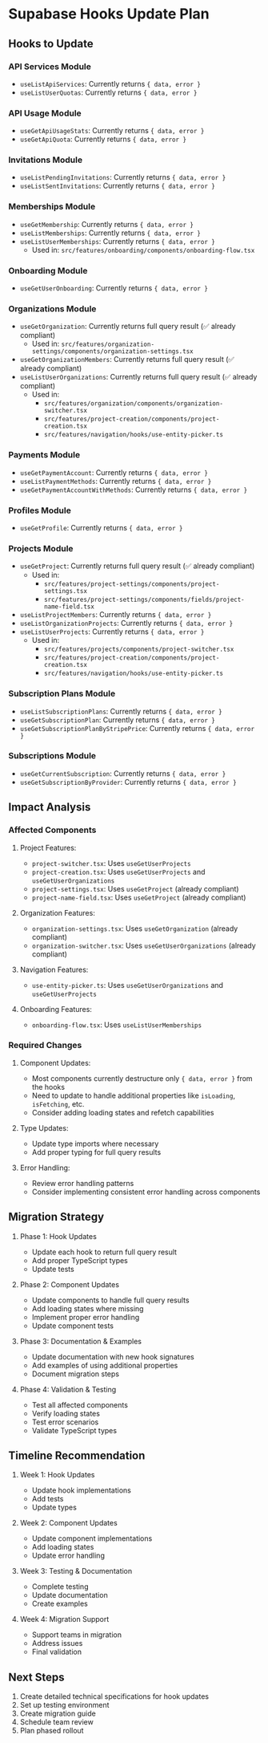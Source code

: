 # Supabase Hooks Update Plan

## Hooks to Update

### API Services Module

- `useListApiServices`: Currently returns `{ data, error }`
- `useListUserQuotas`: Currently returns `{ data, error }`

### API Usage Module

- `useGetApiUsageStats`: Currently returns `{ data, error }`
- `useGetApiQuota`: Currently returns `{ data, error }`

### Invitations Module

- `useListPendingInvitations`: Currently returns `{ data, error }`
- `useListSentInvitations`: Currently returns `{ data, error }`

### Memberships Module

- `useGetMembership`: Currently returns `{ data, error }`
- `useListMemberships`: Currently returns `{ data, error }`
- `useListUserMemberships`: Currently returns `{ data, error }`
  - Used in: `src/features/onboarding/components/onboarding-flow.tsx`

### Onboarding Module

- `useGetUserOnboarding`: Currently returns `{ data, error }`

### Organizations Module

- `useGetOrganization`: Currently returns full query result (✅ already compliant)
  - Used in: `src/features/organization-settings/components/organization-settings.tsx`
- `useGetOrganizationMembers`: Currently returns full query result (✅ already compliant)
- `useListUserOrganizations`: Currently returns full query result (✅ already compliant)
  - Used in:
    - `src/features/organization/components/organization-switcher.tsx`
    - `src/features/project-creation/components/project-creation.tsx`
    - `src/features/navigation/hooks/use-entity-picker.ts`

### Payments Module

- `useGetPaymentAccount`: Currently returns `{ data, error }`
- `useListPaymentMethods`: Currently returns `{ data, error }`
- `useGetPaymentAccountWithMethods`: Currently returns `{ data, error }`

### Profiles Module

- `useGetProfile`: Currently returns `{ data, error }`

### Projects Module

- `useGetProject`: Currently returns full query result (✅ already compliant)
  - Used in:
    - `src/features/project-settings/components/project-settings.tsx`
    - `src/features/project-settings/components/fields/project-name-field.tsx`
- `useListProjectMembers`: Currently returns `{ data, error }`
- `useListOrganizationProjects`: Currently returns `{ data, error }`
- `useListUserProjects`: Currently returns `{ data, error }`
  - Used in:
    - `src/features/projects/components/project-switcher.tsx`
    - `src/features/project-creation/components/project-creation.tsx`
    - `src/features/navigation/hooks/use-entity-picker.ts`

### Subscription Plans Module

- `useListSubscriptionPlans`: Currently returns `{ data, error }`
- `useGetSubscriptionPlan`: Currently returns `{ data, error }`
- `useGetSubscriptionPlanByStripePrice`: Currently returns `{ data, error }`

### Subscriptions Module

- `useGetCurrentSubscription`: Currently returns `{ data, error }`
- `useGetSubscriptionByProvider`: Currently returns `{ data, error }`

## Impact Analysis

### Affected Components

1. Project Features:
   - `project-switcher.tsx`: Uses `useGetUserProjects`
   - `project-creation.tsx`: Uses `useGetUserProjects` and `useGetUserOrganizations`
   - `project-settings.tsx`: Uses `useGetProject` (already compliant)
   - `project-name-field.tsx`: Uses `useGetProject` (already compliant)

2. Organization Features:
   - `organization-settings.tsx`: Uses `useGetOrganization` (already compliant)
   - `organization-switcher.tsx`: Uses `useGetUserOrganizations` (already compliant)

3. Navigation Features:
   - `use-entity-picker.ts`: Uses `useGetUserOrganizations` and `useGetUserProjects`

4. Onboarding Features:
   - `onboarding-flow.tsx`: Uses `useListUserMemberships`

### Required Changes

1. Component Updates:
   - Most components currently destructure only `{ data, error }` from the hooks
   - Need to update to handle additional properties like `isLoading`, `isFetching`, etc.
   - Consider adding loading states and refetch capabilities

2. Type Updates:
   - Update type imports where necessary
   - Add proper typing for full query results

3. Error Handling:
   - Review error handling patterns
   - Consider implementing consistent error handling across components

## Migration Strategy

1. Phase 1: Hook Updates
   - Update each hook to return full query result
   - Add proper TypeScript types
   - Update tests

2. Phase 2: Component Updates
   - Update components to handle full query results
   - Add loading states where missing
   - Implement proper error handling
   - Update component tests

3. Phase 3: Documentation & Examples
   - Update documentation with new hook signatures
   - Add examples of using additional properties
   - Document migration steps

4. Phase 4: Validation & Testing
   - Test all affected components
   - Verify loading states
   - Test error scenarios
   - Validate TypeScript types

## Timeline Recommendation

1. Week 1: Hook Updates
   - Update hook implementations
   - Add tests
   - Update types

2. Week 2: Component Updates
   - Update component implementations
   - Add loading states
   - Update error handling

3. Week 3: Testing & Documentation
   - Complete testing
   - Update documentation
   - Create examples

4. Week 4: Migration Support
   - Support teams in migration
   - Address issues
   - Final validation

## Next Steps

1. Create detailed technical specifications for hook updates
2. Set up testing environment
3. Create migration guide
4. Schedule team review
5. Plan phased rollout
